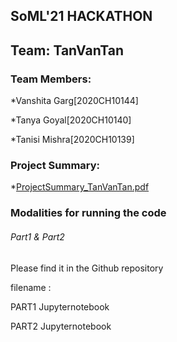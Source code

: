 ## SoML'21 HACKATHON
## Team: TanVanTan
### Team Members:
*Vanshita Garg[2020CH10144]

*Tanya Goyal[2020CH10140]

*Tanisi Mishra[2020CH10139]

### Project Summary:
*[ProjectSummary_TanVanTan.pdf](https://github.com/tanyagoyal07/TanVanTan/files/6758079/ProjectSummary_TanVanTan.pdf)

### Modalities for running the code

###### Part1 & Part2

Please find it in the Github repository 

filename : 

PART1 Jupyternotebook

PART2 Jupyternotebook







